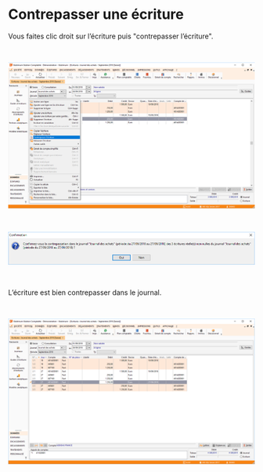 # Contrepasser une écriture

Vous faites clic droit sur l’écriture puis "contrepasser l’écriture".


 


![](Menu_Contrepasser.png)


 


![](Confirmation_contrepassation.png)



 


L’écriture est bien contrepasser dans le journal.


 


![](Resultat_Contrepassation.png) 


